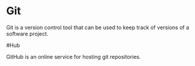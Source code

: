 # Git 

Git is a version control tool that can be used to keep track of versions of a software project.

#Hub

GitHub is an online service for hosting git repositories.
        